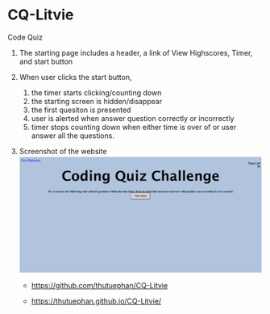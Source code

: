 # CQ-Litvie
Code Quiz
1. The starting page includes a header, a link of View Highscores, Timer, and start button
2. When user clicks the start button,

    1. the timer starts clicking/counting down
    2. the starting screen is hidden/disappear
    3. the first quesiton is presented
    4. user is alerted when answer question correctly or incorrectly
    5. timer stops counting down when either time is over of or user answer all the questions. 

4. Screenshot of the website
![code-quiz](https://github.com/Alice-BL/CQ-Litvie/blob/main/assets/Capture.PNG)

    * https://github.com/thutuephan/CQ-Litvie


    * https://thutuephan.github.io/CQ-Litvie/
    
